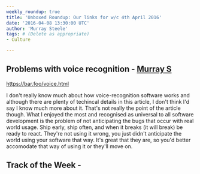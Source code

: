 ```yaml
---
weekly_roundup: true
title: 'Unboxed Roundup: Our links for w/c 4th April 2016'
date: '2016-04-08 13:30:00 UTC'
author: 'Murray Steele'
tags: # (Delete as appropriate)
- Culture

---
```


## Problems with voice recognition - [Murray S](/people#murray-steele)

https://bar.foo/voice.html

I don't really know much about how voice-recognition software works and although there are plenty of techincal details in this article, I don't think I'd say I know much more about it.  That's not really the point of the article though.  What I enjoyed the most and recognised as universal to all software development is the problem of not anticipating the bugs that occur with real world usage.  Ship early, ship often, and when it breaks (it will break) be ready to react.  They're not using it wrong, you just didn't anticipate the world using your software that way.  It's great that they are, so you'd better accomodate that way of using it or they'll move on.

## Track of the Week - [](/people#)

